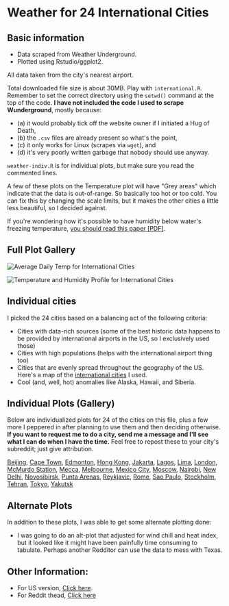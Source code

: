 # Weather for 24 International Cities

## Basic information

* Data scraped from Weather Underground.
* Plotted using Rstudio/ggplot2.

All data taken from the city's nearest airport.

Total downloaded file size is about 30MB. Play with `international.R`. Remember to set the correct directory using the `setwd()` command at the top of the code. **I have not included the code I used to scrape Wunderground**, mostly because:

* (a) it would probably tick off the website owner if I initiated a Hug of Death,
* (b) the `.csv` files are already present so what's the point, 
* (c) it only works for Linux (scrapes via `wget`), and 
* (d) it's very poorly written garbage that nobody should use anyway.

`weather-indiv.R` is for individual plots, but make sure you read the commented lines.

A few of these plots on the Temperature plot will have "Grey areas" which indicate that the data is out-of-range. So basically too hot or too cold. You can fix this by changing the scale limits, but it makes the other cities a little less beautiful, so I decided against.

If you're wondering how it's possible to have humidity below water's freezing temperature, [you should read this paper \[PDF\]](http://www.rhs.com/papers/RH_WMO.pdf).

## Full Plot Gallery

![Average Daily Temp for International Cities](http://i.imgur.com/kR1gykE.png)

![Temperature and Humidity Profile for International Cities](http://i.imgur.com/kVCsV36.png)

## Individual cities

I picked the 24 cities based on a balancing act of the following criteria:

* Cities with data-rich sources (some of the best historic data happens to be provided by international airports in the US, so I exclusively used those)
* Cities with high populations (helps with the international airport thing too)
* Cities that are evenly spread throughout the geography of the US. Here's a map of the [international cities](http://i.imgur.com/EbgkYy9.png) I used.
* Cool (and, well, hot) anomalies like Alaska, Hawaii, and Siberia.

## Individual Plots (Gallery)

Below are individualized plots for 24 of the cities on this file, plus a few more I peppered in after planning to use them and then deciding otherwise. **If you want to request me to do a city, send me a message and I'll see what I can do when I have the time.** Feel free to repost these to your city's subreddit; just give attribution.

[Beijing](http://imgur.com/a/RPvvm), [Cape Town](http://imgur.com/a/Yl4LA), [Edmonton](http://imgur.com/a/gmcY6), [Hong Kong](http://imgur.com/a/WLOro), [Jakarta](http://imgur.com/a/8yrWs), [Lagos](http://imgur.com/a/XKDj3), [Lima](http://imgur.com/a/QKIGC), [London](http://imgur.com/a/IGy3K), [McMurdo Station](http://imgur.com/a/Q7D3K), [Mecca](http://imgur.com/a/5Wr5m), [Melbourne](http://imgur.com/a/P6nwb), [Mexico City](http://imgur.com/a/p7sGl), [Moscow](http://imgur.com/a/Xlvzp), [Nairobi](http://imgur.com/a/EkALA), [New Delhi](http://imgur.com/a/lAglF), [Novosibirsk](http://imgur.com/a/oFn89), [Punta Arenas](http://imgur.com/a/LX8Mx), [Reykjavic](http://imgur.com/a/NzukZ), [Rome](http://imgur.com/a/gxKul), [Sao Paulo](http://imgur.com/a/srzhz), [Stockholm](http://imgur.com/a/Vm7D0), [Tehran](http://imgur.com/a/ybO7K), [Tokyo](http://imgur.com/a/cXXay), [Yakutsk](http://imgur.com/a/33IZi)

## Alternate Plots

In addition to these plots, I was able to get some alternate plotting done:

* I was going to do an alt-plot that adjusted for wind chill and heat index, but it looked like it might have been painfully time consuming to tabulate. Perhaps another Redditor can use the data to mess with Texas.

## Other Information:

* For US version, [Click here](https://github.com/zonination/weather-us).
* For Reddit thead, [Click here](https://np.reddit.com/r/dataisbeautiful/comments/46kjr6/a_tale_of_48_cities_the_the_daily_temperature_and/)
